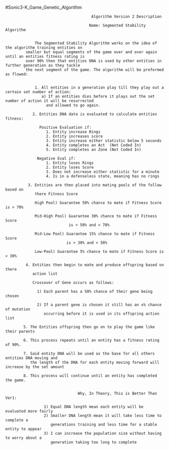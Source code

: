 #Sonic3-K_Game_Genetic_Algorithm


                                          Algorithm Version 2 Description

                                         Name: Segmented Stability Algorithm


                 The Segmented Stability Algorithm works on the idea of the algorithm training entities on
             smaller but equal segments of the game over and over again until an entities fitness rating is
             over 90% then that entities DNA is used by other entities in further generation as they tackle
             the next segment of the game. The algorithm will be preformed as flowed:


                 1. All entities in a generation play till they play out a certain set number of action:
                    a) If an entities dies before it plays out the set number of action it will be resurrected
                      and allowed to go again.

                2. Entities DNA data is evaluated to calculate entities fitness:

                   Positive Evaluation if:
                      1. Entity increase Rings
                      2. Entity increases score
                      3. Entity increase either statistic below 5 seconds
                      4. Entity completes an Act  (Not Coded In)
                      5. Entity completes an Zone (Not Coded In)

                  Negative Eval if:
                      1. Entity loses Rings
                      2. Entity loses Score
                      3. Does not increase either statistic for a minute
                      4. Is in a defenseless state, meaning has no rings

              3. Entities are then placed into mating pools of the follow based on
                 there Fitness Score

                 High Pool) Guarantee 50% chance to mate if Fitness Score is > 70%

                 Mid-High Pool) Guarantee 30% chance to mate if Fitness Score
                                is > 50% and < 70%

                 Mid-Low Pool) Guarantee 15% chance to mate if Fitness Score
                               is > 30% and < 50%

                 Low-Pool) Guarantee 5% chance to mate if Fitness Score is < 30%    

             4. Entities then begin to mate and produce offspring based on there     
                action list

                Crossover of Gene occurs as follows:

                  1) Each parent has a 50% chance of their gene being chosen

                  2) If a parent gene is chosen it still has an x% chance of mutation  
                     occurring before it is used in its offspring action list

            5. The Entities offspring then go on to play the game like their parents

            6. This process repeats until an entity has a fitness rating of 90%.

            7. Said entity DNA will be used as the base for all others entities DNA moving and
               the length of the DNA for each entity moving forward will increase by the set amount

            8. This process will continue until an entity has completed the game.


                                    Why, In Theory, This is Better Than Ver1:

                     1) Equal DNA length mean each entity will be evaluated more fairly
                     2) Smaller DNA length mean it will take less time to complete a
                        generations training and less time for a stable entity to appear
                     3) I can increase the population size without having to worry about a
                        generation taking too long to complete
